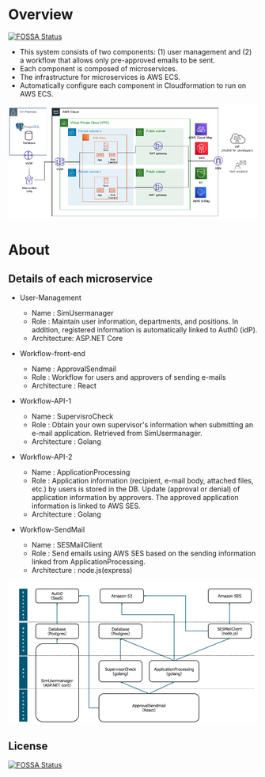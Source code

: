 # Overview
[![FOSSA Status](https://app.fossa.com/api/projects/git%2Bgithub.com%2Fsimosan%2Fmicroservice-sample-sendmail.svg?type=shield)](https://app.fossa.com/projects/git%2Bgithub.com%2Fsimosan%2Fmicroservice-sample-sendmail?ref=badge_shield)


* This system consists of two components: (1) user management and (2) a workflow that allows only pre-approved emails to be sent. 
* Each component is composed of microservices.
* The infrastructure for microservices is AWS ECS.
* Automatically configure each component in Cloudformation to run on AWS ECS.

<img src="ecs.png">


# About

## Details of each microservice
- User-Management
	- Name : SimUsermanager
	- Role : Maintain user information, departments, and positions. In addition, registered information is automatically linked to Auth0 (idP).
	- Architecture: ASP.NET Core

- Workflow-front-end
	- Name : ApprovalSendmail
	- Role : Workflow for users and approvers of sending e-mails
	- Architecture : React

- Workflow-API-1
	- Name : SupervisroCheck
	- Role : Obtain your own supervisor's information when submitting an e-mail application. Retrieved from SimUsermanager.
	- Architecture : Golang

- Workflow-API-2
	- Name : ApplicationProcessing
	- Role : Application information (recipient, e-mail body, attached files, etc.) by users is stored in the DB. Update (approval or denial) of application information by approvers. The approved application information is linked to AWS SES.
	- Architecture : Golang

- Workflow-SendMail
	- Name : SESMailClient
	- Role : Send emails using AWS SES based on the sending information linked from ApplicationProcessing.
	- Architecture : node.js(express)

<img src="microservce_architecture.png">



## License
[![FOSSA Status](https://app.fossa.com/api/projects/git%2Bgithub.com%2Fsimosan%2Fmicroservice-sample-sendmail.svg?type=large)](https://app.fossa.com/projects/git%2Bgithub.com%2Fsimosan%2Fmicroservice-sample-sendmail?ref=badge_large)